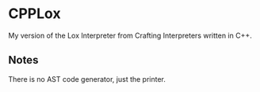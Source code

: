# CPPLox
My version of the Lox Interpreter from Crafting Interpreters written in C++.

## Notes
There is no AST code generator, just the printer.